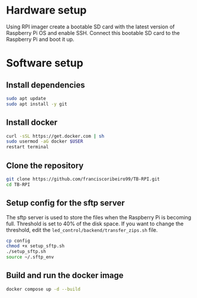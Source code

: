 # Hardware setup
Using RPI imager create a bootable SD card with the latest version of Raspberry Pi OS and enable SSH.
Connect this bootable SD card to the Raspberry Pi and boot it up.

# Software setup
## Install dependencies
```bash
sudo apt update
sudo apt install -y git
```
## Install docker
```bash
curl -sSL https://get.docker.com | sh
sudo usermod -aG docker $USER
restart terminal
```
## Clone the repository
```bash
git clone https://github.com/franciscoribeiro99/TB-RPI.git
cd TB-RPI
```
## Setup config for the sftp server
The sftp server is used to store the files when the Raspberry Pi is becoming full. Threshold is set to 40% of the disk space. If you want to change the threshold, edit the `led_control/backend/transfer_zips.sh` file.
```bash
cp config
chmod +x setup_sftp.sh
./setup_sftp.sh
source ~/.sftp_env
```

## Build and run the docker image
```bash
docker compose up -d --build
```
